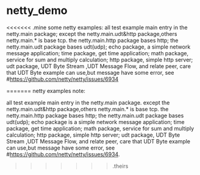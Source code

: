 # netty_demo
<<<<<<< .mine
some netty examples:
all test example main entry in the netty.main package;
except the netty.main.udt&http package,others netty.main.* is base tcp.
the netty.main.http package bases http;
the netty.main.udt package bases udt(udp);
echo package, a simple network message application;
time package, get time application;
math package, service for sum and multiply calculation;
http package, simple http server;
udt package, UDT Byte Stream ,UDT Message Flow, and relate peer,
care that UDT Byte example can use,but message have some error,
see #https://github.com/netty/netty/issues/6934

=======
netty examples note:

all test example main entry in the netty.main package.
except the netty.main.udt&http package,others netty.main.* is base tcp.
the netty.main.http package bases http;
the netty.main.udt package bases udt(udp);
echo package is a simple network message application;
time package, get time application;
math package, service for sum and multiply calculation;
http package, simple http server;
udt package, UDT Byte Stream ,UDT Message Flow, and relate peer,
care that UDT Byte example can use,but message have some error,
see #https://github.com/netty/netty/issues/6934.
>>>>>>> .theirs
